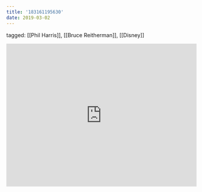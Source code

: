 ```yaml
---
title: '183161195630'
date: 2019-03-02
---
```

tagged: [[Phil Harris]], [[Bruce Reitherman]], [[Disney]]
<iframe allow="accelerometer; autoplay; clipboard-write; encrypted-media; gyroscope; picture-in-picture" allowfullscreen="" frameborder="0" height="375" id="youtube_iframe" src="https://www.youtube.com/embed/1PK-6fweLoo?feature=oembed&amp;enablejsapi=1&amp;origin=https://safe.txmblr.com&amp;wmode=opaque" width="500"></iframe>